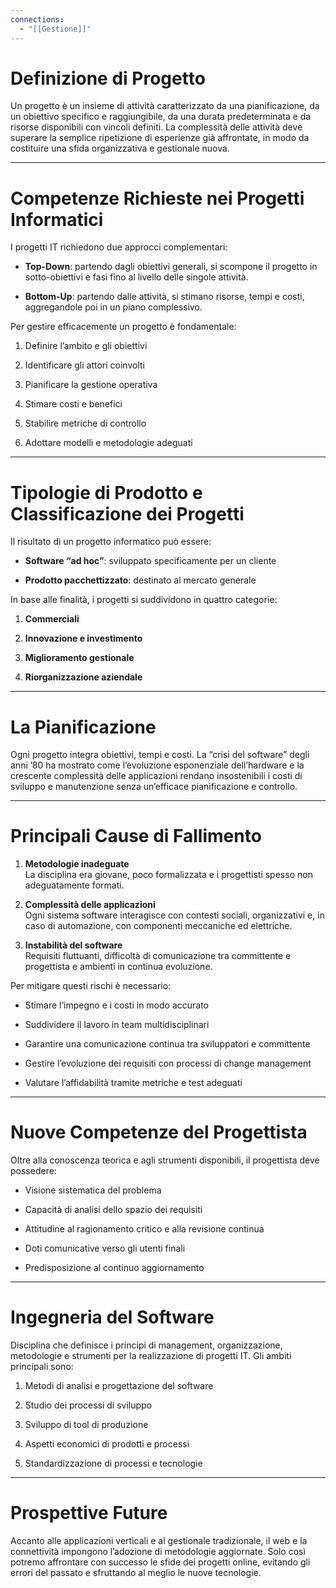 ```yaml
---
connections:
  - "[[Gestione]]"
---
```

# Definizione di Progetto

Un progetto è un insieme di attività caratterizzato da una pianificazione, da un obiettivo specifico e raggiungibile, da una durata predeterminata e da risorse disponibili con vincoli definiti. La complessità delle attività deve superare la semplice ripetizione di esperienze già affrontate, in modo da costituire una sfida organizzativa e gestionale nuova.

---

# Competenze Richieste nei Progetti Informatici

I progetti IT richiedono due approcci complementari:

- **Top-Down**: partendo dagli obiettivi generali, si scompone il progetto in sotto-obiettivi e fasi fino al livello delle singole attività.
    
- **Bottom-Up**: partendo dalle attività, si stimano risorse, tempi e costi, aggregandole poi in un piano complessivo.
    

Per gestire efficacemente un progetto è fondamentale:

1. Definire l’ambito e gli obiettivi
    
2. Identificare gli attori coinvolti
    
3. Pianificare la gestione operativa
    
4. Stimare costi e benefici
    
5. Stabilire metriche di controllo
    
6. Adottare modelli e metodologie adeguati
    

---

# Tipologie di Prodotto e Classificazione dei Progetti

Il risultato di un progetto informatico può essere:

- **Software “ad hoc”**: sviluppato specificamente per un cliente
    
- **Prodotto pacchettizzato**: destinato al mercato generale
    

In base alle finalità, i progetti si suddividono in quattro categorie:

1. **Commerciali**
    
2. **Innovazione e investimento**
    
3. **Miglioramento gestionale**
    
4. **Riorganizzazione aziendale**
    

---

# La Pianificazione

Ogni progetto integra obiettivi, tempi e costi. La “crisi del software” degli anni ’80 ha mostrato come l’evoluzione esponenziale dell’hardware e la crescente complessità delle applicazioni rendano insostenibili i costi di sviluppo e manutenzione senza un’efficace pianificazione e controllo.

---

# Principali Cause di Fallimento

1. **Metodologie inadeguate**  
    La disciplina era giovane, poco formalizzata e i progettisti spesso non adeguatamente formati.
    
2. **Complessità delle applicazioni**  
    Ogni sistema software interagisce con contesti sociali, organizzativi e, in caso di automazione, con componenti meccaniche ed elettriche.
    
3. **Instabilità del software**  
    Requisiti fluttuanti, difficoltà di comunicazione tra committente e progettista e ambienti in continua evoluzione.
    

Per mitigare questi rischi è necessario:

- Stimare l’impegno e i costi in modo accurato
    
- Suddividere il lavoro in team multidisciplinari
    
- Garantire una comunicazione continua tra sviluppatori e committente
    
- Gestire l’evoluzione dei requisiti con processi di change management
    
- Valutare l’affidabilità tramite metriche e test adeguati
    

---

# Nuove Competenze del Progettista

Oltre alla conoscenza teorica e agli strumenti disponibili, il progettista deve possedere:

- Visione sistematica del problema
    
- Capacità di analisi dello spazio dei requisiti
    
- Attitudine al ragionamento critico e alla revisione continua
    
- Doti comunicative verso gli utenti finali
    
- Predisposizione al continuo aggiornamento
    

---

# Ingegneria del Software

Disciplina che definisce i principi di management, organizzazione, metodologie e strumenti per la realizzazione di progetti IT. Gli ambiti principali sono:

1. Metodi di analisi e progettazione del software
    
2. Studio dei processi di sviluppo
    
3. Sviluppo di tool di produzione
    
4. Aspetti economici di prodotti e processi
    
5. Standardizzazione di processi e tecnologie
    

---

# Prospettive Future

Accanto alle applicazioni verticali e al gestionale tradizionale, il web e la connettività impongono l’adozione di metodologie aggiornate. Solo così potremo affrontare con successo le sfide dei progetti online, evitando gli errori del passato e sfruttando al meglio le nuove tecnologie.